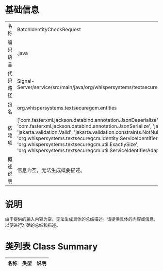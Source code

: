 # 基础信息

|      |      |
|------|------|
| 名称 | BatchIdentityCheckRequest |
| 编码语言 | .java |
| 代码路径 | Signal-Server/service/src/main/java/org/whispersystems/textsecuregcm/entities/BatchIdentityCheckRequest.java |
| 包名 | org.whispersystems.textsecuregcm.entities |
| 依赖项 | ['com.fasterxml.jackson.databind.annotation.JsonDeserialize', 'com.fasterxml.jackson.databind.annotation.JsonSerialize', 'java.util.List', 'javax.annotation.Nullable', 'jakarta.validation.Valid', 'jakarta.validation.constraints.NotNull', 'jakarta.validation.constraints.Size', 'org.whispersystems.textsecuregcm.identity.ServiceIdentifier', 'org.whispersystems.textsecuregcm.util.ExactlySize', 'org.whispersystems.textsecuregcm.util.ServiceIdentifierAdapter'] |
| 概述说明 | 信息为空，无法生成概要描述。 |

# 说明

由于提供的输入内容为空，无法生成具体的总结描述。请提供具体的内容或信息，以便进行准确的总结和描述。

# 类列表 Class Summary

| 名称   | 类型  | 说明 |
|-------|------|-------------|




